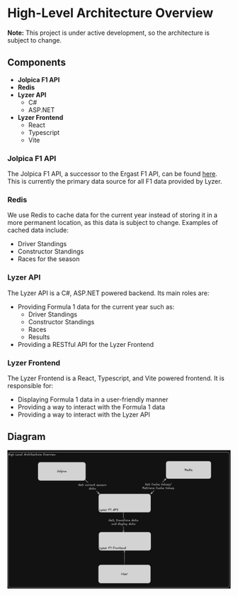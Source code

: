 # High-Level Architecture Overview

**Note:** This project is under active development, so the architecture is subject to change.

## Components

- **Jolpica F1 API**
- **Redis**
- **Lyzer API**
    - C#
    - ASP.NET
- **Lyzer Frontend**
    - React
    - Typescript
    - Vite

### Jolpica F1 API

The Jolpica F1 API, a successor to the Ergast F1 API, can be found [here](https://api.jolpi.ca/ergast/f1). This is currently the primary data source for all F1 data provided by Lyzer.

### Redis

We use Redis to cache data for the current year instead of storing it in a more permanent location, as this data is subject to change. Examples of cached data include:

- Driver Standings
- Constructor Standings
- Races for the season

### Lyzer API

The Lyzer API is a C#, ASP.NET powered backend. Its main roles are:

- Providing Formula 1 data for the current year such as:
    - Driver Standings
    - Constructor Standings
    - Races
    - Results
- Providing a RESTful API for the Lyzer Frontend

### Lyzer Frontend

The Lyzer Frontend is a React, Typescript, and Vite powered frontend. It is responsible for:

- Displaying Formula 1 data in a user-friendly manner
- Providing a way to interact with the Formula 1 data
- Providing a way to interact with the Lyzer API

## Diagram

![High Level Architecture Diagram](./assets/high-level-architecture.png)
